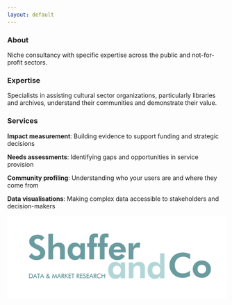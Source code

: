 ```yaml
---
layout: default
---
```

### About

Niche consultancy with specific expertise across the public and not-for-profit sectors.

### Expertise

Specialists in assisting cultural sector organizations, particularly libraries and archives, understand their communities and demonstrate their value.

### Services

**Impact measurement**: Building evidence to support funding and strategic decisions  

**Needs assessments**: Identifying gaps and opportunities in service provision  

**Community profiling**: Understanding who your users are and where they come from  

**Data visualisations**: Making complex data accessible to stakeholders and decision-makers  

<img src="Logo-Shaffer Co.png" alt="Shaffer and Co Logo" style="float:right">
